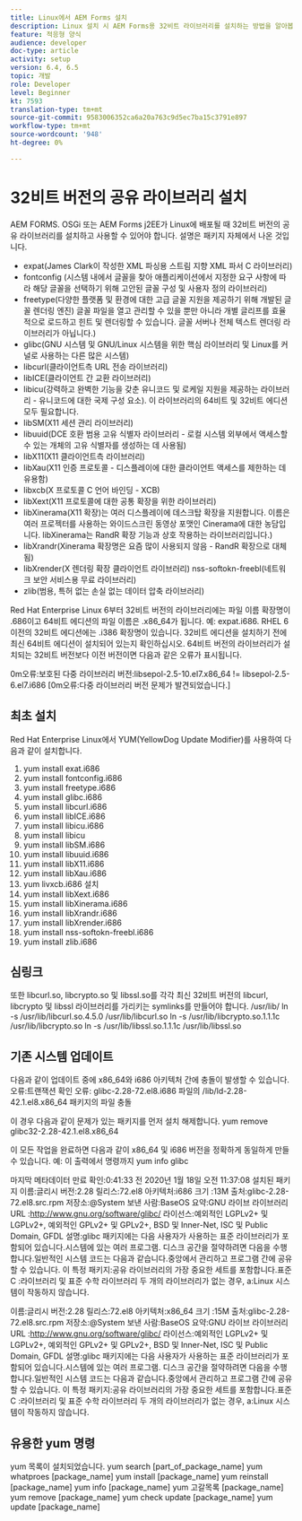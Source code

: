 ```yaml
---
title: Linux에서 AEM Forms 설치
description: Linux 설치 시 AEM Forms용 32비트 라이브러리를 설치하는 방법을 알아봅니다.
feature: 적응형 양식
audience: developer
doc-type: article
activity: setup
version: 6.4, 6.5
topic: 개발
role: Developer
level: Beginner
kt: 7593
translation-type: tm+mt
source-git-commit: 9583006352ca6a20a763c9d5ec7ba15c3791e897
workflow-type: tm+mt
source-wordcount: '948'
ht-degree: 0%

---
```



# 32비트 버전의 공유 라이브러리 설치

AEM FORMS. OSGi 또는 AEM Forms j2EE가 Linux에 배포될 때 32비트 버전의 공유 라이브러리를 설치하고 사용할 수 있어야 합니다.  설명은 패키지 자체에서 나온 것입니다.

* expat(James Clark이 작성한 XML 파싱용 스트림 지향 XML 파서 C 라이브러리)
* fontconfig (시스템 내에서 글꼴을 찾아 애플리케이션에서 지정한 요구 사항에 따라 해당 글꼴을 선택하기 위해 고안된 글꼴 구성 및 사용자 정의 라이브러리)
* freetype(다양한 플랫폼 및 환경에 대한 고급 글꼴 지원을 제공하기 위해 개발된 글꼴 렌더링 엔진) 글꼴 파일을 열고 관리할 수 있을 뿐만 아니라 개별 글리프를 효율적으로 로드하고 힌트 및 렌더링할 수 있습니다. 글꼴 서버나 전체 텍스트 렌더링 라이브러리가 아닙니다.)
* glibc(GNU 시스템 및 GNU/Linux 시스템을 위한 핵심 라이브러리 및 Linux를 커널로 사용하는 다른 많은 시스템)
* libcurl(클라이언트측 URL 전송 라이브러리)
* libICE(클라이언트 간 교환 라이브러리)
* libicu(강력하고 완벽한 기능을 갖춘 유니코드 및 로케일 지원을 제공하는 라이브러리 - 유니코드에 대한 국제 구성 요소). 이 라이브러리의 64비트 및 32비트 에디션 모두 필요합니다.
* libSM(X11 세션 관리 라이브러리)
* libuuid(DCE 호환 범용 고유 식별자 라이브러리 - 로컬 시스템 외부에서 액세스할 수 있는 개체의 고유 식별자를 생성하는 데 사용됨)
* libX11(X11 클라이언트측 라이브러리)
* libXau(X11 인증 프로토콜 - 디스플레이에 대한 클라이언트 액세스를 제한하는 데 유용함)
* libxcb(X 프로토콜 C 언어 바인딩 - XCB)
* libXext(X11 프로토콜에 대한 공통 확장을 위한 라이브러리)
* libXinerama(X11 확장)는 여러 디스플레이에 데스크탑 확장을 지원합니다. 이름은 여러 프로젝터를 사용하는 와이드스크린 동영상 포맷인 Cinerama에 대한 농담입니다. libXinerama는 RandR 확장 기능과 상호 작용하는 라이브러리입니다.)
* libXrandr(Xinerama 확장명은 요즘 많이 사용되지 않음 - RandR 확장으로 대체됨)
* libXrender(X 렌더링 확장 클라이언트 라이브러리)
nss-softokn-freebl(네트워크 보안 서비스용 무료 라이브러리)
* zlib(범용, 특허 없는 손실 없는 데이터 압축 라이브러리)

Red Hat Enterprise Linux 6부터 32비트 버전의 라이브러리에는 파일 이름 확장명이 .686이고 64비트 에디션의 파일 이름은 .x86_64가 됩니다. 예: expat.i686. RHEL 6 이전의 32비트 에디션에는 .i386 확장명이 있습니다. 32비트 에디션을 설치하기 전에 최신 64비트 에디션이 설치되어 있는지 확인하십시오. 64비트 버전의 라이브러리가 설치되는 32비트 버전보다 이전 버전이면 다음과 같은 오류가 표시됩니다.

0m오류:보호된 다중 라이브러리 버전:libsepol-2.5-10.el7.x86_64 != libsepol-2.5-6.el7.i686 [0m오류:다중 라이브러리 버전 문제가 발견되었습니다.]

## 최초 설치

Red Hat Enterprise Linux에서 YUM(YellowDog Update Modifier)를 사용하여 다음과 같이 설치합니다.

1. yum install exat.i686
2. yum install fontconfig.i686
3. yum install freetype.i686
4. yum install glibc.i686
5. yum install libcurl.i686
6. yum install libICE.i686
7. yum install libicu.i686
8. yum install libicu
9. yum install libSM.i686
10. yum install libuuid.i686
11. yum install libX11.i686
12. yum install libXau.i686
13. yum livxcb.i686 설치
14. yum install libXext.i686
15. yum install libXinerama.i686
16. yum install libXrandr.i686
17. yum install libXrender.i686
18. yum install nss-softokn-freebl.i686
19. yum install zlib.i686

## 심링크

또한 libcurl.so, libcrypto.so 및 libssl.so를 각각 최신 32비트 버전의 libcurl, libcrypto 및 libssl 라이브러리를 가리키는 symlinks를 만들어야 합니다. /usr/lib/
ln -s /usr/lib/libcurl.so.4.5.0 /usr/lib/libcurl.so
ln -s /usr/lib/libcrypto.so.1.1.1c /usr/lib/libcrypto.so
ln -s /usr/lib/libssl.so.1.1.1c /usr/lib/libssl.so

## 기존 시스템 업데이트

다음과 같이 업데이트 중에 x86_64와 i686 아키텍처 간에 충돌이 발생할 수 있습니다.
오류:트랜잭션 확인 오류:
glibc-2.28-72.el8.i686 파일의 /lib/ld-2.28-42.1.el8.x86_64 패키지의 파일 충돌

이 경우 다음과 같이 문제가 있는 패키지를 먼저 설치 해제합니다.
yum remove glibc32-2.28-42.1.el8.x86_64

이 모든 작업을 완료하면 다음과 같이 x86_64 및 i686 버전을 정확하게 동일하게 만들 수 있습니다. 예: 이 출력에서 명령까지
yum info glibc

마지막 메타데이터 만료 확인:0:41:33 전 2020년 1월 18일 오전 11:37:08
설치된 패키지
이름:글리시
버전:2.28
릴리스:72.el8
아키텍처:i686
크기 :13M
출처:glibc-2.28-72.el8.src.rpm
저장소:@System
보낸 사람:BaseOS
요약:GNU 라이브 라이브러리
URL :http://www.gnu.org/software/glibc/
라이선스:예외적인 LGPLv2+ 및 LGPLv2+, 예외적인 GPLv2+ 및 GPLv2+, BSD 및 Inner-Net, ISC 및 Public Domain, GFDL
설명:glibc 패키지에는 다음 사용자가 사용하는 표준 라이브러리가 포함되어 있습니다.시스템에 있는 여러 프로그램. 디스크 공간을 절약하려면 다음을 수행합니다.일반적인 시스템 코드는 다음과 같습니다.중앙에서 관리하고 프로그램 간에 공유할 수 있습니다. 이 특정 패키지:공유 라이브러리의 가장 중요한 세트를 포함합니다.표준 C :라이브러리 및 표준 수학 라이브러리 두 개의 라이브러리가 없는 경우, a:Linux 시스템이 작동하지 않습니다.

이름:글리시
버전:2.28
릴리스:72.el8
아키텍처:x86_64
크기 :15M
출처:glibc-2.28-72.el8.src.rpm
저장소:@System
보낸 사람:BaseOS
요약:GNU 라이브 라이브러리
URL :http://www.gnu.org/software/glibc/
라이선스:예외적인 LGPLv2+ 및 LGPLv2+, 예외적인 GPLv2+ 및 GPLv2+, BSD 및 Inner-Net, ISC 및 Public Domain, GFDL
설명:glibc 패키지에는 다음 사용자가 사용하는 표준 라이브러리가 포함되어 있습니다.시스템에 있는 여러 프로그램. 디스크 공간을 절약하려면 다음을 수행합니다.일반적인 시스템 코드는 다음과 같습니다.중앙에서 관리하고 프로그램 간에 공유할 수 있습니다. 이 특정 패키지:공유 라이브러리의 가장 중요한 세트를 포함합니다.표준 C :라이브러리 및 표준 수학 라이브러리 두 개의 라이브러리가 없는 경우, a:Linux 시스템이 작동하지 않습니다.

## 유용한 yum 명령

yum 목록이 설치되었습니다.
yum search [part_of_package_name]
yum whatproes [package_name]
yum install [package_name]
yum reinstall [package_name]
yum info [package_name]
yum 고갈목록 [package_name]
yum remove [package_name]
yum check update [package_name]
yum update [package_name]
